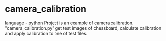 # camera_calibration
language - python
Project is an example of camera calibration. "camera_calibration.py" get test images of chessboard, calculate calibration and apply calibration to one of test files.
